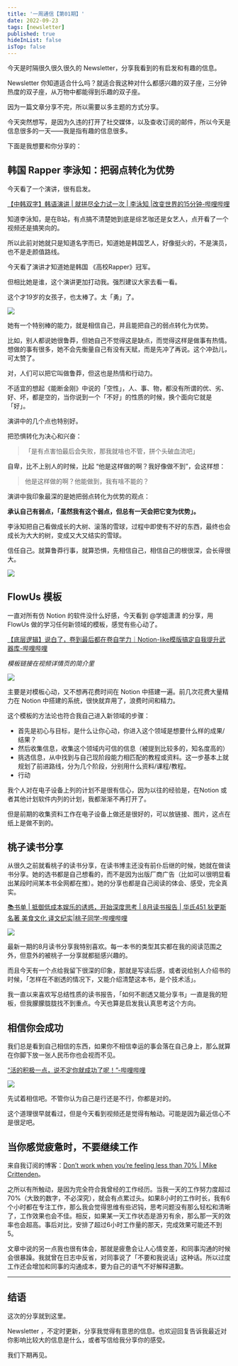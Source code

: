 ```yaml
---
title: '一周通信【第01期】'
date: 2022-09-23
tags: [newsletter]
published: true
hideInList: false
isTop: false
---
```

今天是时隔很久很久很久的 Newsletter，分享我看到的有启发和有趣的信息。


<!--more-->


Newsletter 你知道适合什么吗？就适合我这种对什么都感兴趣的双子座，三分钟热度的双子座，从万物中都能得到乐趣的双子座。

因为一篇文章分享不完，所以需要以多主题的方式分享。

今天突然想写，是因为久违的打开了社交媒体，以及查收订阅的邮件，所以今天是信息很多的一天——我是指有趣的信息很多。

下面是我想要和你分享的：

## 韩国 Rapper 李泳知：把弱点转化为优势

今天看了一个演讲，很有启发。

[【中韩双字】韩语演讲 | 就拼尽全力试一次 | 李泳知 |改变世界的15分钟-哔哩哔哩](https://b23.tv/9WDmdBo)

知道李泳知，是在B站，有点搞不清楚她到底是综艺咖还是女艺人，点开看了一个视频还是搞笑向的。

所以此前对她就只是知道名字而已，知道她是韩国艺人，好像挺火的，不是演员，也不是走颜值路线。

今天看了演讲才知道她是韩国 《高校Rapper》冠军。

但相比她是谁，这个演讲更加打动我。强烈建议大家去看一看。

这个才19岁的女孩子，也太棒了。太「勇」了。

![](https://s2.loli.net/2022/09/23/aNZ9J6TlHdIU7P1.jpg)

她有一个特别棒的能力，就是相信自己，并且能把自己的弱点转化为优势。

比如，别人都说她很鲁莽，但她自己不觉得这是缺点，而觉得这样是做事有热情。想做的事有很多，她不会先衡量自己有没有天赋，而是先冲了再说。这个冲劲儿，可太赞了。

对，人们可以把它叫做鲁莽，但这也是热情和行动力。

不适宜的想起《能断金刚》中说的「空性」，人、事、物，都没有所谓的优、劣、好、坏，都是空的，当你说到一个「不好」的性质的时候，换个面向它就是「好」。

演讲中的几个点也特别好。

把恐惧转化为决心和兴奋：
> 「是有点害怕最后会失败，那我就啥也不管，拼个头破血流吧」

自卑，比不上别人的时候，比起 “他是这样做的啊？我好像做不到”，会这样想：

> 他是这样做的啊？他能做到，我有啥不能的？


演讲中我印象最深的是她把弱点转化为优势的观点：

**承认自己有弱点，「虽然我有这个弱点，但总有一天会把它变为优势」。**

李泳知把自己看做成长的大树、滚落的雪球，过程中即使有不好的东西，最终也会成长为大大的树，变成又大又结实的雪球。

信任自己。就算鲁莽行事，就算恐惧，先相信自己，相信自己的根很深，会长得很大。

![](https://s2.loli.net/2022/09/23/5MckTR4BSaZFtrY.jpg)

## FlowUs 模板

一直对所有仿 Notion 的软件没什么好感，今天看到 @学姐潇潇 的分享，用FlowUs 做的学习任何新领域的模板，感觉有些心动了。

[【底层逻辑】说白了，卷到最后都在卷自学力｜Notion-like模版搞定自我提升武器库-哔哩哔哩](https://b23.tv/IU3no5U)

*模板链接在视频详情页的简介里*

![](https://s2.loli.net/2022/09/23/VULezwKblC3tgAM.png)

主要是对模板心动，又不想再花费时间在 Notion 中搭建一遍。前几次花费大量精力在 Notion 中搭建的系统，很快就弃用了，浪费时间和精力。

这个模板的方法论也符合我自己进入新领域的步骤：
- 首先是初心与目标，是什么让你心动，你进入这个领域是想要什么样的成果/结果？
- 然后收集信息，收集这个领域内可信的信息（被提到比较多的，知名度高的）
- 挑选信息，从中找到与自己现阶段能力相匹配的教程或资料。这一步基本上就规划了前进路线，分为几个阶段，分别用什么资料/课程/教程。
- 行动


我个人对在电子设备上列的计划不是很有信心，因为以往的经验是，在Notion 或者其他计划软件内列的计划，我都渐渐不再打开了。

但是前期的收集资料工作在电子设备上做还是很好的，可以放链接、图片，这点在纸上是做不到的。


## 桃子读书分享

从很久之前就看桃子的读书分享，在读书博主还没有前仆后继的时候，她就在做读书分享。她的选书都是自己想看的，而不是因为出版厂商广告（比如可以很明显看出某段时间某本书全网都在推）。她的分享也都是自己阅读的体会、感受，完全真实。

[📚书单 | 抵御低成本娱乐的诱惑，开始深度思考 | 8月读书报告 | 华氏451 狄更斯 名著 美食文化 译文纪实|桃子同学-哔哩哔哩](https://b23.tv/1EvUV8k)

![](https://s2.loli.net/2022/09/23/OL4Ju1HEakhUsyl.jpg)

最新一期的8月读书分享我特别喜欢。每一本书的类型其实都在我的阅读范围之外，但意外的被桃子一分享就都挺感兴趣的。

而且今天有一个点给我留下很深的印象，那就是写读后感，或者说给别人介绍书的时候，「怎样在不剧透的情况下，又能介绍清楚这本书，是个技术活」。

我一直以来喜欢写总结性质的读书报告，「如何不剧透又能分享书」一直是我的短板，但我朦朦胧胧找不到重点。今天也算是启发我认真思考这个方向。


## 相信你会成功

我们总是看到自己相信的东西，如果你不相信幸运的事会落在自己身上，那么就算在你脚下放一张人民币你也会视而不见。

[“活的积极一点，说不定你就成功了呢！”-哔哩哔哩](https://b23.tv/bgkI11k)

![](https://s2.loli.net/2022/09/23/wSfsbU2ecXthGnK.jpg)

先试着相信吧。不管你认为自己是行还是不行，你都是对的。

这个道理很早就看过，但是今天看到视频还是觉得有触动。可能是因为最近信心不是很足吧。


## 当你感觉疲惫时，不要继续工作

来自我订阅的博客：[Don’t work when you’re feeling less than 70% | Mike Crittenden](https://critter.blog/2022/09/23/dont-work-when-youre-feeling-less-than-70/)。

之所以有所触动，是因为完全符合我曾经的工作经历。当我一天的工作努力度超过70%（大致的数字，不必深究），就会有点累过头。如果8小时的工作时长，我有6个小时都在专注工作，那么我会觉得思维有些迟钝，思考问题没有那么轻松和清晰了，工作效果也会不佳。相反，如果某一天工作状态是游刃有余，那么那一天的效率也会超高。事后对比，安排了超过6小时工作量的那天，完成效果可能还不到5。

文章中说的另一点我也很有体会，那就是疲惫会让人心情变差，和同事沟通的时候会很暴躁。我就曾在日志中反省，对同事说了「不要和我说话」这种话。所以过度工作还会增加和同事的沟通成本，要为自己的语气不好解释道歉。

---
## 结语

这次的分享就到这里。

Newsletter ，不定时更新，分享我觉得有意思的信息。也欢迎回复告诉我最近对你影响比较大的信息是什么，或者写信给我分享你的感受。

我们下期再见。

